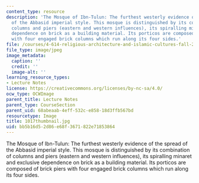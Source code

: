```yaml
---
content_type: resource
description: 'The Mosque of Ibn-Tulun: The furthest westerly evidence of the spread
  of the Abbasid imperial style. This mosque is distinguished by its combination of
  columns and piers (eastern and western influences), its spiralling minaret and exclusive
  dependence on brick as a building material. Its porticos are composed of brick piers
  with four engaged brick columns which run along its four sides.'
file: /courses/4-614-religious-architecture-and-islamic-cultures-fall-2002/bb5b16d52d86e68f3671822e71853864_1017thumbnail.jpg
file_type: image/jpeg
image_metadata:
  caption: ''
  credit: ''
  image-alt: ''
learning_resource_types:
- Lecture Notes
license: https://creativecommons.org/licenses/by-nc-sa/4.0/
ocw_type: OCWImage
parent_title: Lecture Notes
parent_type: CourseSection
parent_uid: 68abeaab-4eff-532c-e858-18d3ffb567bd
resourcetype: Image
title: 1017thumbnail.jpg
uid: bb5b16d5-2d86-e68f-3671-822e71853864
---
```

The Mosque of Ibn-Tulun: The furthest westerly evidence of the spread of the Abbasid imperial style. This mosque is distinguished by its combination of columns and piers (eastern and western influences), its spiralling minaret and exclusive dependence on brick as a building material. Its porticos are composed of brick piers with four engaged brick columns which run along its four sides.
